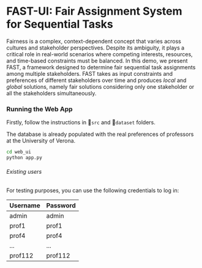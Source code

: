 # FAST-UI: Fair Assignment System for Sequential Tasks

Fairness is a complex, context-dependent concept that varies across cultures and stakeholder perspectives. Despite its ambiguity, it plays a critical role in real-world scenarios where competing interests, resources, and time-based constraints must be balanced.
In this demo, we present FAST, a framework designed to determine fair sequential task assignments among multiple stakeholders. FAST takes as input constraints and preferences of different stakeholders over time and produces *local* and *global* solutions, namely fair solutions considering only one stakeholder or all the stakeholders simultaneously.

### Running the Web App

Firstly, follow the instructions in 📁`src` and 📁`dataset` folders.

The database is already populated with the real preferences of professors at the University of Verona. 

```cmd
cd web_ui
python app.py
```

###### Existing users

For testing purposes, you can use the following credentials to log in:

| Username | Password |
| -------- | -------- |
| admin    | admin    |
| prof1    | prof1    |
| prof4    | prof4    |
| ...      | ...      |
| prof112  | prof112  |
